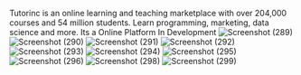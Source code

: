 Tutorinc is an online learning and teaching marketplace with over 204,000 courses and 54 million students. Learn programming, marketing, data science and more.
Its a Online Platform In Development 
![Screenshot (289)](https://user-images.githubusercontent.com/92690951/187086309-31e0a1a0-d47e-46f0-bed1-d9f7a9987d16.png)
![Screenshot (290)](https://user-images.githubusercontent.com/92690951/187086313-2dc5409e-656a-4cdf-9934-1d0d4d718820.png)
![Screenshot (291)](https://user-images.githubusercontent.com/92690951/187086314-b9d2d8d7-9fbc-41fc-82ab-2f14fae58e12.png)
![Screenshot (292)](https://user-images.githubusercontent.com/92690951/187086316-0da03fd3-eaba-439f-891d-e7a221de8c43.png)
![Screenshot (293)](https://user-images.githubusercontent.com/92690951/187086317-e82b327a-7eea-4ba9-9e64-ffb886bc09ed.png)
![Screenshot (294)](https://user-images.githubusercontent.com/92690951/187086320-c6bfce71-2307-4e3e-8be6-a28fd389d325.png)
![Screenshot (295)](https://user-images.githubusercontent.com/92690951/187086321-a3fcf0f5-5fcb-4ecb-b658-edabf9d037ea.png)
![Screenshot (296)](https://user-images.githubusercontent.com/92690951/187086322-718fe815-b8a6-4278-956a-01aff8494b3f.png)
![Screenshot (298)](https://user-images.githubusercontent.com/92690951/187086323-de9120c0-dec3-4b4f-a409-12e6cae8ffa6.png)
![Screenshot (299)](https://user-images.githubusercontent.com/92690951/187086375-cd57c376-dbec-40a8-be80-7472d952ea07.png)

